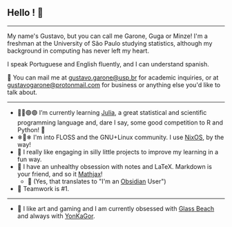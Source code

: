## Hello ! 🍃
- - -

My name's Gustavo, but you can call me Garone, Guga or Minze! I'm a freshman at the University of São Paulo studying statistics, although my background in computing has never left my heart.

I speak Portuguese and English fluently, and I can understand spanish.

📨 You can mail me at gustavo.garone@usp.br for academic inquiries, or at gustavogarone@protonmail.com for business or anything else you'd like to talk about.
- - -

- 🔵🔴🟢🟣 I’m currently learning [Julia](https://github.com/JuliaLang/julia), a great statistical and scientific programming language and, dare I say, some good competition to R and Python! 🐍
- ❄🐧❄ I'm into FLOSS and the GNU+Linux community. I use [NixOS](https://github.com/NixOS), by the way!
- 🎉 I really like engaging in silly little projects to improve my learning in a fun way.
- 🧾 I have an unhealthy obsession with notes and LaTeX. Markdown is your friend, and so it [Mathjax](https://github.com/mathjax/MathJax)!
  - 🔮 (Yes, that translates to "I'm an [Obsidian](https://github.com/obsidianmd) User")
- 👊 Teamwork is #1.
- - - 
- 🪩 I like art and gaming and I am currently obsessed with [Glass Beach](https://glassbeach.band/) and always with [YonKaGor](https://www.youtube.com/c/yonkagor).
